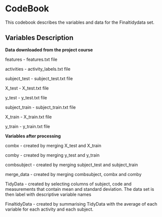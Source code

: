 # CodeBook

This codebook describes the variables and data for the Finaltidydata set.

## Variables Description

**Data downloaded from the project course**  

features - features.txt file  

activities - activity_labels.txt file  

subject_test - subject_test.txt file  

X_test - X_test.txt file  

y_test - y_test.txt file  

subject_train - subject_train.txt file  

X_train - X_train.txt file  

y_train - y_train.txt file

**Variables after processing**  

combx - created by merging X_test and X_train  

comby - created by merging y_test and y_train  

combsubject - created by merging subject_test and subject_train  

merge_data - created by merging combsubject, combx and comby  

TidyData - created by selecting columns of subject, code and measurements that contain mean and standard deviation. The data set is then label with descriptive variable names  

FinaltidyData - created by summarising TidyData with the average of each variable for each activity and each subject.

